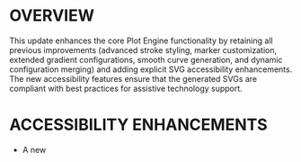 # OVERVIEW
This update enhances the core Plot Engine functionality by retaining all previous improvements (advanced stroke styling, marker customization, extended gradient configurations, smooth curve generation, and dynamic configuration merging) and adding explicit SVG accessibility enhancements. The new accessibility features ensure that the generated SVGs are compliant with best practices for assistive technology support.

# ACCESSIBILITY ENHANCEMENTS
- A new <title> element is injected as the first child of the SVG. The title element includes a unique identifier (generated using a timestamp or similar approach) and contains descriptive text provided via an optional parameter (e.g., svgTitle).
- Optionally, a <desc> element can be added when a descriptive text parameter (e.g., svgDesc) is provided. This description aids screen readers further.
- The SVG element is updated to include an aria-labelledby attribute that references the IDs of the <title> (and <desc> if available), ensuring that screen readers can correctly announce the purpose and content of the plot.
- These accessibility improvements are integrated without affecting the existing customizations such as dynamic stroke attributes, marker definitions, color gradients, and smoothing capabilities.

# IMPLEMENTATION DETAILS
- Modify the createSvgPlot function to prepend a <title> element with a unique id to the SVG output. Optionally add a <desc> element if a description is provided through CLI or configuration.
- Update the SVG tag to include an aria-labelledby attribute referencing the title (and description) IDs.
- Ensure the new accessibility elements are inserted before other SVG child elements (such as <defs> or shape elements) to adhere to SVG best practices.
- Maintain backward compatibility so that if no accessibility parameters are provided, the SVG remains unchanged except for the inclusion of a default title element.

# IMPACT
- Improves accessibility compliance for users with visual impairments and ensures that the plots are announced correctly by screen readers.
- Aligns the plot output with industry best practices as outlined in SVG accessibility guidelines, contributing to a more inclusive user experience.